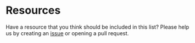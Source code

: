 # Resources

Have a resource that you think should be included in this list? Please help us by creating an [issue](https://github.com/Shopify/quilt/issues/new?template=ENHANCEMENT.md) or opening a pull request.
